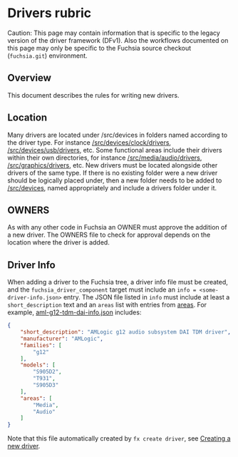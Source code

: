 # Drivers rubric

Caution: This page may contain information that is specific to the legacy
version of the driver framework (DFv1). Also the workflows documented on
this page may only be specific to the Fuchsia source checkout
(`fuchsia.git`) environment.

## Overview

This document describes the rules for writing new drivers.

## Location

Many drivers are located under /src/devices in folders named
according to the driver type. For instance
[/src/devices/clock/drivers](/src/devices/clock/drivers),
[/src/devices/usb/drivers](/src/devices/usb/drivers), etc. Some
functional areas include their drivers within their own directories,
for instance [/src/media/audio/drivers](/src/media/audio/drivers),
[/src/graphics/drivers](/src/graphics/drivers), etc. New drivers must
be located alongside other drivers of the same type. If there is no
existing folder were a new driver should be logically placed under,
then a new folder needs to be added to [/src/devices](/src/devices),
named appropriately and include a drivers folder under it.

## OWNERS

As with any other code in Fuchsia an OWNER must approve the addition
of a new driver. The OWNERS file to check for approval depends on the
location where the driver is added.

## Driver Info

When adding a driver to the Fuchsia tree, a driver info file must be created, and the
`fuchsia_driver_component` target must include an `info = <some-driver-info.json>` entry. The JSON
file listed in `info` must include at least a `short_description` text and an `areas` list with
entries from [areas](/build/drivers/areas.txt). For example,
[aml-g12-tdm-dai-info.json](/src/media/audio/drivers/aml-g12-tdm/aml-g12-tdm-dai-info.json)
includes:

```json
{
    "short_description": "AMLogic g12 audio subsystem DAI TDM driver",
    "manufacturer": "AMLogic",
    "families": [
        "g12"
    ],
    "models": [
        "S905D2",
        "T931",
        "S905D3"
    ],
    "areas": [
        "Media",
        "Audio"
    ]
}
```

Note that this file automatically created by `fx create driver`, see [Creating a new
driver][creating-a-new-drider].


<!-- xrefs -->

[creating-a-new-drider]: /docs/development/drivers/developer_guide/driver-development.md#creating_a_new_driver
